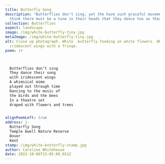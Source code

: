 ```yaml
---
title: Butterfly Song
description: "Butterflies don't sing, yet the have such graceful movements I
  think there must be a tune in their heads that they dance too as they "
collection: Butterflies
aspect: landscape
image: /img/white-butterfly-tiny.jpg
metaImage: /img/white-butterfly-tiny.jpg
alt: Close up photograph. White  butterfly feeding on white flowers. White
  iridescent wings with a fringe.
poem: |+
  


  Butterflies don’t sing
  They dance their song
  with iridescent wings
  A whimsical mime
  played out through time
  Dancing to the music of 
  the birds and the bees
  In a theatre set 
  draped with flowers and trees


alignPoemLeft: true
address: |-
  Butterfly Song
  Temple Ewell Nature Reserve
  Dover 
  Kent
stamp: /img/white-butterfly-stamp.jpg
author: Caroline Whitehouse
date: 2022-10-06T15:05:09.651Z
---
```

